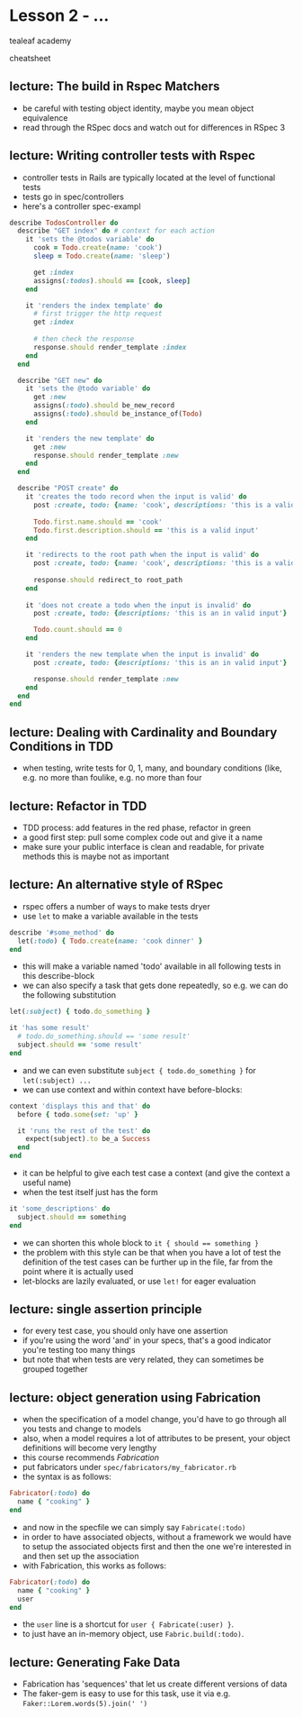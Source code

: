 # Lesson 2 - ...

tealeaf academy

cheatsheet


## lecture: The build in Rspec Matchers

- be careful with testing object identity, maybe you mean object equivalence
- read through the RSpec docs and watch out for differences in RSpec 3

## lecture: Writing controller tests with Rspec

- controller tests in Rails are typically located at the level of functional tests
- tests go in spec/controllers
- here's a controller spec-exampl

```ruby
describe TodosController do
  describe "GET index" do # context for each action
    it 'sets the @todos variable' do
      cook = Todo.create(name: 'cook')
      sleep = Todo.create(name: 'sleep')

      get :index
      assigns(:todos).should == [cook, sleep]
    end

    it 'renders the index template' do
      # first trigger the http request
      get :index
  
      # then check the response
      response.should render_template :index
    end
  end

  describe "GET new" do
    it 'sets the @todo variable' do
      get :new
      assigns(:todo).should be_new_record
      assigns(:todo).should be_instance_of(Todo)
    end

    it 'renders the new template' do
      get :new
      response.should render_template :new
    end
  end

  describe "POST create" do
    it 'creates the todo record when the input is valid' do
      post :create, todo: {name: 'cook', descriptions: 'this is a valid input'}
      
      Todo.first.name.should == 'cook'
      Todo.first.description.should == 'this is a valid input'
    end

    it 'redirects to the root path when the input is valid' do
      post :create, todo: {name: 'cook', descriptions: 'this is a valid input'}
      
      response.should redirect_to root_path
    end
    
    it 'does not create a todo when the input is invalid' do
      post :create, todo: {descriptions: 'this is an in valid input'}

      Todo.count.should == 0
    end

    it 'renders the new template when the input is invalid' do
      post :create, todo: {descriptions: 'this is an in valid input'}

      response.should render_template :new      
    end
  end
end
```

## lecture: Dealing with Cardinality and Boundary Conditions in TDD

- when testing, write tests for 0, 1, many, and boundary conditions (like, e.g. no more than foulike, e.g. no more than four

## lecture: Refactor in TDD

- TDD process: add features in the red phase, refactor in green
- a good first step: pull some complex code out and give it a name
- make sure your public interface is clean and readable, for private methods this is maybe not as important

## lecture: An alternative style of RSpec

- rspec offers a number of ways to make tests dryer
- use `let` to make a variable available in the tests

```ruby
describe '#some_method' do
  let(:todo) { Todo.create(name: 'cook dinner' }
end
```

- this will make a variable named 'todo' available in all following tests in this describe-block
- we can also specify a task that gets done repeatedly, so e.g. we can do the following substitution

```ruby
let(:subject) { todo.do_something }

it 'has some result'
  # todo.do_something.should == 'some result'
  subject.should == 'some result' 
end
```

- and we can even substitute `subject { todo.do_something }` for `let(:subject) ...`
- we can use context and within context have before-blocks:

```ruby
context 'displays this and that' do
  before { todo.some(set: 'up' }

  it 'runs the rest of the test' do
    expect(subject).to be_a Success
  end
end
```

- it can be helpful to give each test case a context (and give the context a useful name)
- when the test itself just has the form

```ruby
it 'some_descriptions' do
  subject.should == something
end
```

- we can shorten this whole block to `it { should == something }`
- the problem with this style can be that when you have a lot of test the definition of the test cases can be further up in the file, far from the point where it is actually used
- let-blocks are lazily evaluated, or use `let!` for eager evaluation


## lecture: single assertion principle

- for every test case, you should only have one assertion
- if you're using the word 'and' in your specs, that's a good indicator you're testing too many things
- but note that when tests are very related, they can sometimes be grouped together


## lecture: object generation using Fabrication

- when the specification of a model change, you'd have to go through all you tests and change to models
- also, when a model requires a lot of attributes to be present, your object definitions will become very lengthy
- this course recommends *Fabrication*
- put fabricators under `spec/fabricators/my_fabricator.rb`
- the syntax is as follows:

```ruby
Fabricator(:todo) do
  name { "cooking" }
end
``` 
- and now in the specfile we can simply say `Fabricate(:todo)`
- in order to have associated objects, without a framework we would have to setup the associated objects first and then the one we're interested in and then set up the association
- with Fabrication, this works as follows:

```ruby
Fabricator(:todo) do
  name { "cooking" }
  user
end
``` 

- the `user` line is a shortcut for `user { Fabricate(:user) }`.
- to just have an in-memory object, use `Fabric.build(:todo)`.


## lecture: Generating Fake Data

- Fabrication has 'sequences' that let us create different versions of data
- The faker-gem is easy to use for this task, use it via e.g. `Faker::Lorem.words(5).join(' ')`



